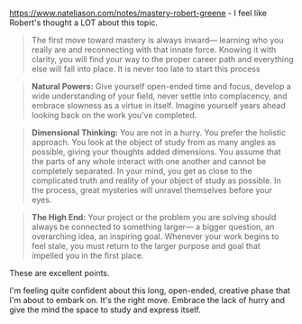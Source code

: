 https://www.nateliason.com/notes/mastery-robert-greene - I feel like Robert's thought a LOT about this topic.

> The first move toward mastery is always inward— learning who you really are and reconnecting with that innate force. Knowing it with clarity, you will find your way to the proper career path and everything else will fall into place. It is never too late to start this process

> **Natural Powers:** Give yourself open-ended time and focus, develop a wide understanding of your field, never settle into complacency, and embrace slowness as a virtue in itself. Imagine yourself years ahead looking back on the work you’ve completed.

> **Dimensional Thinking:** You are not in a hurry. You prefer the holistic approach. You look at the object of study from as many angles as possible, giving your thoughts added dimensions. You assume that the parts of any whole interact with one another and cannot be completely separated. In your mind, you get as close to the complicated truth and reality of your object of study as possible. In the process, great mysteries will unravel themselves before your eyes.

> **The High End:** Your project or the problem you are solving should always be connected to something larger— a bigger question, an overarching idea, an inspiring goal. Whenever your work begins to feel stale, you must return to the larger purpose and goal that impelled you in the first place.

These are excellent points.

I'm feeling quite confident about this long, open-ended, creative phase that I'm about to embark on. It's the right move. Embrace the lack of hurry and give the mind the space to study and express itself.